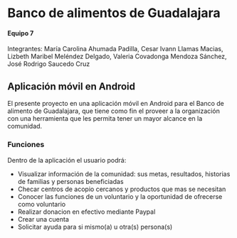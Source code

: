 # Banco de alimentos de Guadalajara
#### Equipo 7
Integrantes: María Carolina Ahumada Padilla, Cesar Ivann Llamas Macias, Lizbeth Maribel Meléndez Delgado, Valeria Covadonga Mendoza Sánchez, José Rodrigo Saucedo Cruz
## Aplicación móvil en Android
El presente proyecto en una aplicación móvil en Android para el Banco de alimento de Guadalajara, que tiene como fin el proveer a la organización con una herramienta que les permita tener un mayor alcance en la comunidad. 
### Funciones
Dentro de la aplicación el usuario podrá:
- Visualizar información de la comunidad: sus metas, resultados, historias de familias y personas beneficiadas
- Checar centros de acopio cercanos y productos que mas se necesitan
- Conocer las funciones de un voluntario y la oportunidad de ofrecerse como voluntario
- Realizar donacion en efectivo mediante Paypal
- Crear una cuenta
- Solicitar ayuda para si mismo(a) u otra(s) persona(s)
